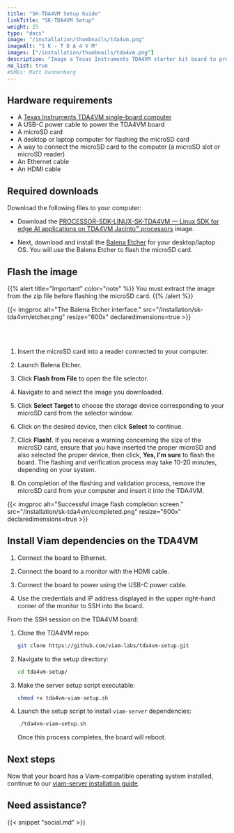 ```yaml
---
title: "SK-TDA4VM Setup Guide"
linkTitle: "SK-TDA4VM Setup"
weight: 25
type: "docs"
image: "/installation/thumbnails/tda4vm.png"
imageAlt: "S K - T D A 4 V M"
images: ["/installation/thumbnails/tda4vm.png"]
description: "Image a Texas Instruments TDA4VM starter kit board to prepare it for viam-server installation."
no_list: true
#SMEs: Matt Dannenberg
---
```


## Hardware requirements

* A [Texas Instruments TDA4VM single-board computer](https://www.ti.com/tool/SK-TDA4VM)
* A USB-C power cable to power the TDA4VM board
* A microSD card
* A desktop or laptop computer for flashing the microSD card
* A way to connect the microSD card to the computer (a microSD slot or microSD reader)
* An Ethernet cable
* An HDMI cable

## Required downloads

Download the following files to your computer:

* Download the <a href="https://www.ti.com/tool/download/PROCESSOR-SDK-LINUX-SK-TDA4VM" target="_blank">PROCESSOR-SDK-LINUX-SK-TDA4VM — Linux SDK for edge AI applications on TDA4VM Jacinto™ processors</a> image.

* Next, download and install the <a href="https://github.com/balena-io/etcher/releases/tag/v1.7.0" target="_blank">Balena Etcher</a> for your desktop/laptop OS.
You will use the Balena Etcher to flash the microSD card.

## Flash the image

{{% alert title="Important" color="note" %}}
You must extract the image from the zip file before flashing the microSD card.
{{% /alert %}}

{{< imgproc alt="The Balena Etcher interface." src="/installation/sk-tda4vm/etcher.png" resize="600x" declaredimensions=true >}}

<br>
<br>

1. Insert the microSD card into a reader connected to your computer.

2. Launch Balena Etcher.

3. Click **Flash from File** to open the file selector.

4. Navigate to and select the image you downloaded.

5. Click **Select Target** to choose the storage device corresponding to your microSD card from the selector window.

6. Click on the desired device, then click **Select** to continue.

7. Click **Flash!**.
   If you receive a warning concerning the size of the microSD card, ensure that you have inserted the proper microSD and also selected the proper device, then click, **Yes, I'm sure** to flash the board.
   The flashing and verification process may take 10-20 minutes, depending on your system.

8. On completion of the flashing and validation process, remove the microSD card from your computer and insert it into the TDA4VM.

{{< imgproc alt="Successful image flash completion screen." src="/installation/sk-tda4vm/completed.png" resize="600x" declaredimensions=true >}}

## Install Viam dependencies on the TDA4VM

1. Connect the board to Ethernet.

2. Connect the board to a monitor with the HDMI cable.

3. Connect the board to power using the USB-C power cable.

4. Use the credentials and IP address displayed in the upper right-hand corner of the monitor to SSH into the board.

From the SSH session on the TDA4VM board:

1. Clone the TDA4VM repo:

   ```sh {id="terminal-prompt" class="command-line" data-prompt="$"}
   git clone https://github.com/viam-labs/tda4vm-setup.git
   ```

2. Navigate to the setup directory:

   ```sh {id="terminal-prompt" class="command-line" data-prompt="$"}
   cd tda4vm-setup/
   ```

3. Make the server setup script executable:

   ```sh {id="terminal-prompt" class="command-line" data-prompt="$"}
   chmod +x tda4vm-viam-setup.sh
   ```

4. Launch the setup script to install `viam-server` dependencies:

   ```sh {id="terminal-prompt" class="command-line" data-prompt="$"}
   ./tda4vm-viam-setup.sh
   ```

   Once this process completes, the board will reboot.

## Next steps

Now that your board has a Viam-compatible operating system installed, continue to our [viam-server installation guide](/installation/#install-viam-server).

## Need assistance?

{{< snippet "social.md" >}}
